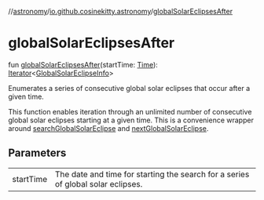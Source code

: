//[astronomy](../../index.md)/[io.github.cosinekitty.astronomy](index.md)/[globalSolarEclipsesAfter](global-solar-eclipses-after.md)

# globalSolarEclipsesAfter

fun [globalSolarEclipsesAfter](global-solar-eclipses-after.md)(startTime: [Time](-time/index.md)): [Iterator](https://kotlinlang.org/api/latest/jvm/stdlib/kotlin.collections/-iterator/index.html)&lt;[GlobalSolarEclipseInfo](-global-solar-eclipse-info/index.md)&gt;

Enumerates a series of consecutive global solar eclipses that occur after a given time.

This function enables iteration through an unlimited number of consecutive global solar eclipses starting at a given time. This is a convenience wrapper around [searchGlobalSolarEclipse](search-global-solar-eclipse.md) and [nextGlobalSolarEclipse](next-global-solar-eclipse.md).

## Parameters

| | |
|---|---|
| startTime | The date and time for starting the search for a series of global solar eclipses. |
